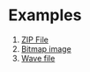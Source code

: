 # Examples

1. [ZIP File](./zip-file.md)
2. [Bitmap image](./bitmap-image.md)
3. [Wave file](./wave-file.md)
